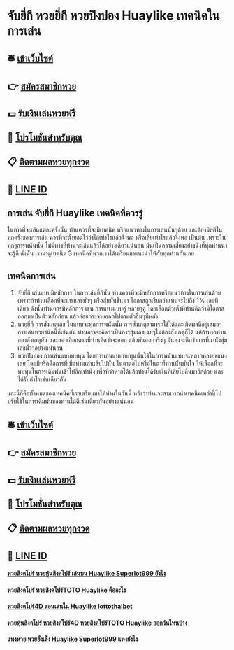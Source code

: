 # จับยี่กี หวยยี่กี หวยปิงปอง Huaylike เทคนิคในการเล่น

## 🛎 [เข้าเว็บไซต์](https://bit.ly/3qN3Zmg)
## 👉 [สมัครสมาชิกหวย](https://bit.ly/3qN3Zmg)
## 💵 [รับเงินเล่นหวยฟรี](https://bit.ly/3UenNN0)
## 👑 [โปรโมชั่นสำหรับตุณ](https://bit.ly/3UenNN0)
## 📋 [ติดตามผลหวยทุกงวด](https://bit.ly/3UenNN0)
## 📱 [LINE ID](https://bit.ly/3UenNN0)

## การเล่น จับยี่กี Huaylike เทคนิคที่ควรรู้
ในการที่จะเล่นแต่ละครั้งนั้น ท่านควรที่จะมีเทคนิค หรือแนวทางในการเล่นนั้นๆด้วย และต้องมีสติในทุกครั้งของการเล่น ควรที่จะตั้งยอดไว้ว่าได้เท่าไรแล้วจึงพอ หรือเสียเท่าไรแล้วจึงพอ เป็นต้น เพราะในทุกๆการพนันนั้น ไม่มีทางที่ท่านจะเล่นแล้วได้อย่างเดียวแน่นอน มันเป็นความเสี่ยงอย่างนึงที่ทุกท่านน่าจะรู้ดี ดังนั้น เรามาดูเทคนิค 3 เทคนิคที่พวกเราได้เตรียมมาแนะนำให้กับทุกท่านกันเลย

## เทคนิคการเล่น
1. จับยี่กี เล่นแบบมีหลักการ ในการเล่นยี่กีนั้น ท่านควรที่จะมีหลักการหรือแนวทางในการเล่นด้วย เพราะถ้าท่านเลือกที่จะแทงเลขมั่วๆ หรือสุ่มมันขึ้นมา โอกาสถูกเรียกว่าแทบจะไม่ถึง 1% เลยทีเดียว ดังนั้นท่านควรมีหลักการ เช่น การแทงแบบคู่ หลายๆคู่ โดยเลือกตัวเต็งที่ท่านคิดว่ามีโอกาสออกมาเป็นตัวหลักก่อน แล้วค่อยกระจายออกไปตามตัวอื่นๆทีหลัง
2. หวยยี่กี การสังเกตุเลข ในแทบจะทุกการพนันนั้น การสังเกตุสามารถใช้ได้และเกิดผลดีอยู่เสมอๆ การเล่นหวยชนิดนี้ก็เช่นกัน ท่านอาจจะคิดว่าเป็นการสุ่มเลขเฉยๆไม่ต้องสังเกตุก็ได้ แต่ถ้าหากท่านลองสังเกตุมัน และลองเลือกตามที่ท่านคิดว่าจะออก แล้วมันออกจริงๆ มันคงจะดีกว่าการที่มานั่งสุ่มเลขมั่วๆอย่างแน่นอน
3. หวยปิงปอง การเล่นแบบทบทุน โดยการเล่นแบบทบทุนนั้นใช้ในการพนันแทบจะหลากหลายขแนงเลย โดยมีทริคคือการที่เมื่อท่านเล่นเสียไปนั้น ในตาต่อไปหรือในตาที่ท่านนั้นมั่นใจ ให้เลือกที่จะทบทุนในการเดิมพันเข้าไปอีกเท่านึง เพื่อที่ว่าหากได้แล้วท่านได้รับเงินที่เสียไปคืนมาอีกด้วย และได้รับกำไรเช่นเดียวกัน

และนี่ก็คือทั้งหมดของเทคนิคที่เราเตรียมมาให้ท่านในวันนี้ หวังว่าท่านจะสามารถนำเทคนิคเหล่านี้ไปปรับใช้ในการเดิมพันของท่านได้ดีเช่นเดียวกันอย่างแน่นอน

## 🛎 [เข้าเว็บไซต์](https://bit.ly/3qN3Zmg)
## 👉 [สมัครสมาชิกหวย](https://bit.ly/3qN3Zmg)
## 💵 [รับเงินเล่นหวยฟรี](https://bit.ly/3UenNN0)
## 👑 [โปรโมชั่นสำหรับตุณ](https://bit.ly/3UenNN0)
## 📋 [ติดตามผลหวยทุกงวด](https://bit.ly/3UenNN0)
## 📱 [LINE ID](https://bit.ly/3UenNN0)

#### [หวยสิงคโปร์ หวยหุ้นสิงคโปร์ เล่นบน Huaylike Superlot999 ยังไง](https://atom.io/themes/หวยสิงคโปร์%20หวยหุ้นสิงคโปร์%20เล่นบน%20Huaylike%20Superlot999%20ยังไง)
#### [หวยสิงคโปร์ หวยสิงคโปร์TOTO Huaylike คืออะไร](https://atom.io/themes/หวยสิงคโปร์%20หวยสิงคโปร์TOTO%20Huaylike%20คืออะไร)
#### [หวยสิงคโปร์4D สอนเล่นใน Huaylike lottothaibet](https://atom.io/themes/หวยสิงคโปร์4D%20สอนเล่นใน%20Huaylike%20lottothaibet)
#### [หวยหุ้นสิงคโปร์ หวยสิงคโปร์4D หวยสิงคโปร์TOTO Huaylike ออกวันไหนบ้าง](https://atom.io/themes/หวยหุ้นสิงคโปร์%20หวยสิงคโปร์4D%20หวยสิงคโปร์TOTO%20Huaylike%20ออกวันไหนบ้าง)
#### [แทงหวย หวยฮั่งเส็ง Huaylike Superlot999 แทงยังไง](https://atom.io/themes/แทงหวย%20หวยฮั่งเส็ง%20Huaylike%20Superlot999%20แทงยังไง)